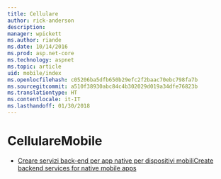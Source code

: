 ```yaml
---
title: Cellulare
author: rick-anderson
description: 
manager: wpickett
ms.author: riande
ms.date: 10/14/2016
ms.prod: asp.net-core
ms.technology: aspnet
ms.topic: article
uid: mobile/index
ms.openlocfilehash: c05206ba5dfb650b29efc2f2baac70ebc798fa7b
ms.sourcegitcommit: a510f38930abc84c4b302029d019a34dfe76823b
ms.translationtype: HT
ms.contentlocale: it-IT
ms.lasthandoff: 01/30/2018
---
```

# <a name="mobile"></a><span data-ttu-id="ce82d-102">Cellulare</span><span class="sxs-lookup"><span data-stu-id="ce82d-102">Mobile</span></span>

*   [<span data-ttu-id="ce82d-103">Creare servizi back-end per app native per dispositivi mobili</span><span class="sxs-lookup"><span data-stu-id="ce82d-103">Create backend services for native mobile apps</span></span>](native-mobile-backend.md)
